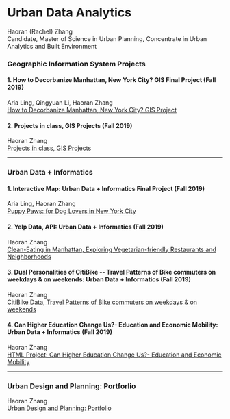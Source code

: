 # Urban Data Analytics
Haoran (Rachel) Zhang  
Candidate, Master of Science in Urban Planning, Concentrate in Urban Analytics and Built Environment  

### Geographic Information System Projects
#### 1. How to Decorbanize Manhattan, New York City? GIS Final Project (Fall 2019) 
Aria Ling, Qingyuan Li, Haoran Zhang  
[How to Decorbanize Manhattan, New York City? GIS Project](https://zhanghaoran.myportfolio.com/how-to-decorbanize-manhattan-new-york-citygis)  

#### 2. Projects in class, GIS Projects (Fall 2019) 
Haoran Zhang  
[Projects in class, GIS Projects](https://zhanghaoran.myportfolio.com/urban-data-analytics-gis-project-1)

<hr>  

### Urban Data + Informatics
#### 1. Interactive Map: Urban Data + Informatics Final Project (Fall 2019)  
Aria Ling, Haoran Zhang  
[Puppy Paws: for Dog Lovers in New York City](https://ziweiling.github.io/)  
  
#### 2. Yelp Data, API: Urban Data + Informatics (Fall 2019)  
Haoran Zhang  
[Clean-Eating in Manhattan, Exploring Vegetarian-friendly Restaurants and Neighborhoods](https://rachelzhang07.github.io/yelp_api_clean-eating/)
  
#### 3. Dual Personalities of CitiBike -- Travel Patterns of Bike commuters on weekdays & on weekends: Urban Data + Informatics (Fall 2019)  
Haoran Zhang  
[CitiBike Data, Travel Patterns of Bike commuters on weekdays & on weekends](https://rachelzhang07.github.io/CitiBike_travel-patterns/)  

#### 4. Can Higher Education Change Us?- Education and Economic Mobility: Urban Data + Informatics (Fall 2019)  
Haoran Zhang  
[HTML Project: Can Higher Education Change Us?- Education and Economic Mobility](https://rachelzhang07.github.io/d3plus_Education-and-Economic-Mobility)

<hr>  

### Urban Design and Planning: Portforlio  
Haoran Zhang  
[Urban Design and Planning: Portfolio](https://zhanghaoran.myportfolio.com/portfoliourban-design-planning)
